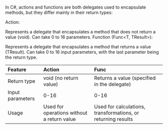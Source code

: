 ﻿In C#, actions and functions are both delegates used to encapsulate methods, but they differ mainly in their return types:

Action:

Represents a delegate that encapsulates a method that does not return a value (void).
Can take 0 to 16 parameters.
Function (Func<T, TResult>):

Represents a delegate that encapsulates a method that returns a value (TResult).
Can take 0 to 16 input parameters, with the last parameter being the return type.


| Feature | Action | Func |
| :-- | :-- | :-- |
| Return type | void (no return value) | Returns a value (specified in the delegate) |
| Input parameters | 0-16 | 0-16 |
| Usage | Used for operations without a return value | Used for calculations, transformations, or returning results |
